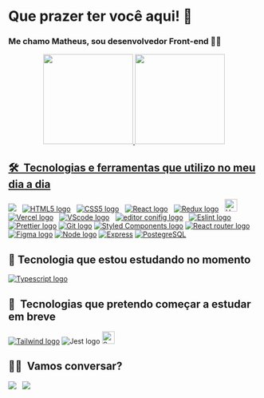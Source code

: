# Que prazer ter você aqui! 🖖

### Me chamo Matheus, sou desenvolvedor Front-end 👨‍💻

<div align="center">
  <a href="https://github.com/devmatheuus">
  <img 
    height="180em"
    src="https://github-readme-stats.vercel.app/api?username=devmatheuus&show_icons=true&theme=tokyonight&include_all_commits=true&count_private=true"/>
  <img height="180em" src="https://github-readme-stats.vercel.app/api/top-langs/?username=devmatheuus&layout=compact&langs_count=7&theme=tokyonight"/>
</div>

## 🛠  Tecnologias e ferramentas que utilizo no meu dia a dia

<a name="learning-now"></a>

[<img src="https://img.shields.io/badge/JavaScript-F7DF1E?style=for-the-badge&logo=javascript&logoColor=black" />][tech_tools_anchor]
&nbsp;
[<img src="https://img.shields.io/badge/HTML5-E34F26?style=for-the-badge&logo=html5&logoColor=white" alt="HTML5 logo" title="HTML5" />][tech_tools_anchor]
&nbsp;
[<img src="https://img.shields.io/badge/CSS3-1572B6?style=for-the-badge&logo=css3&logoColor=white" alt="CSS5 logo" title="CSS3"  />][tech_tools_anchor]
&nbsp;
[<img src="https://img.shields.io/badge/React-20232A?style=for-the-badge&logo=react&logoColor=61DAFB" alt="React logo" title="ReactJS" />][tech_tools_anchor]
&nbsp;
[<img src="https://img.shields.io/badge/Redux-593D88?style=for-the-badge&logo=redux&logoColor=white" alt="Redux logo" title="Redux" />][tech_tools_anchor]
&nbsp;
[<img src="https://img.shields.io/badge/Heroku-430098?style=for-the-badge&logo=heroku&logoColor=white" alt="Heroku logo" title="Heroku" height="25" />][tech_tools_anchor]
&nbsp;
[<img src="https://img.shields.io/badge/Vercel-000000?style=for-the-badge&logo=vercel&logoColor=white" alt="Vercel logo" title="Vercel"/>][tech_tools_anchor]
&nbsp;
[<img src="https://img.shields.io/badge/Visual_Studio_Code-0078D4?style=for-the-badge&logo=visual%20studio%20code&logoColor=white" alt="VScode logo" title="VScode" />][tech_tools_anchor]
&nbsp;
[<img src="https://img.shields.io/badge/Editor%20Config-E0EFEF?style=for-the-badge&logo=editorconfig&logoColor=000" alt="editor conifig logo" title="editor config"/>][tech_tools_anchor]
&nbsp;
[<img src="https://img.shields.io/badge/eslint-3A33D1?style=for-the-badge&logo=eslint&logoColor=white" alt="Eslint logo" title="Eslint" />][tech_tools_anchor]
&nbsp;
[<img src="https://img.shields.io/badge/prettier-1A2C34?style=for-the-badge&logo=prettier&logoColor=F7BA3E" alt="Prettier logo" title="Prettier" />][tech_tools_anchor]
[<img src="https://img.shields.io/badge/GIT-E44C30?style=for-the-badge&logo=git&logoColor=white" alt="Git logo" title="Git" />][tech_tools_anchor]
[<img src="https://img.shields.io/badge/styled--components-DB7093?style=for-the-badge&logo=styled-components&logoColor=white" alt="Styled Components logo" title="Styled Components" />][tech_tools_anchor]
[<img src="https://img.shields.io/badge/React_Router-CA4245?style=for-the-badge&logo=react-router&logoColor=white" alt="React router logo" title="react router" />][tech_tools_anchor]
[<img src="https://img.shields.io/badge/Figma-F24E1E?style=for-the-badge&logo=figma&logoColor=white" alt="Figma logo" title="figma router" />][tech_tools_anchor]
[<img src="https://img.shields.io/badge/Node.js-43853D?style=for-the-badge&logo=node.js&logoColor=white" alt="Node logo" title="NodeJS" />][tech_tools_anchor]
[<img src="https://img.shields.io/badge/Express.js-404D59?style=for-the-badge" alt="Express" title="Express" />][tech_tools_anchor]
[<img src="https://img.shields.io/badge/PostgreSQL-316192?style=for-the-badge&logo=postgresql&logoColor=white" alt="PostegreSQL" title="PostegreSQL" />][tech_tools_anchor]


<a name="learning-next"></a>

## 🚀  Tecnologia que estou estudando no momento

[<img src="https://img.shields.io/badge/TypeScript-007ACC?style=for-the-badge&logo=typescript&logoColor=white" alt="Typescript logo" title="Typescript" />][learning_now_anchor]
&nbsp;

## 📖  Tecnologias que pretendo começar a estudar em breve

[<img src="https://img.shields.io/badge/Tailwind_CSS-38B2AC?style=for-the-badge&logo=tailwind-css&logoColor=white" alt="Tailwind logo" title="Tailwind" />][tech_tools_anchor]
<img src="https://img.shields.io/badge/Jest-323330?style=for-the-badge&logo=Jest&logoColor=white" alt="Jest logo" title="Jest" />
[<img src="https://img.shields.io/badge/Sass-CC6699?style=for-the-badge&logo=sass&logoColor=white" alt="Sass logo" title="Sass" height="25" />][learning_next_anchor]
&nbsp;

## 👨‍💼  Vamos conversar?

<a href = "mailto:contato.matheuslima.dev@gmail.com"><img src="https://img.shields.io/badge/-Gmail-%23333?style=for-the-badge&logo=gmail&logoColor=white" target="_blank"></a>
&nbsp;
<a href="https://www.linkedin.com/in/devmatheuus/" target="_blank"><img src="https://img.shields.io/badge/-LinkedIn-%230077B5?style=for-the-badge&logo=linkedin&logoColor=white" target="_blank"></a> 
 

[tech_tools_anchor]: #bonjour--
[learning_now_anchor]: #learning-now
[learning_next_anchor]: #learning-next
